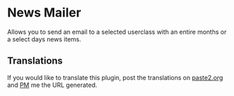 # News Mailer

Allows you to send an email to a selected userclass with an entire months or a select days news items.

## Translations

If you would like to translate this plugin, post the translations on [paste2.org](http://paste2.org/) and [PM](http://e107.org/e107_plugins/pm/pm.php?send.37) me the URL generated.